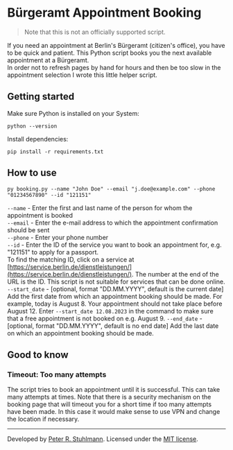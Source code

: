 # Bürgeramt Appointment Booking

> Note that this is not an officially supported script. 

If you need an appointment at Berlin's Bürgeramt (citizen's office), you have to be quick and patient. This Python script books you the next available appointment at a Bürgeramt.  
In order not to refresh pages by hand for hours and then be too slow in the appointment selection I wrote this little helper script.


## Getting started
Make sure Python is installed on your System:
```
python --version
```

Install dependencies:
```
pip install -r requirements.txt
```


## How to use
```
py booking.py --name "John Doe" --email "j.doe@example.com" --phone "01234567890" --id "121151"
```

`--name` - Enter the first and last name of the person for whom the appointment is booked   
`--email` - Enter the e-mail address to which the appointment confirmation should be sent   
`--phone` - Enter your phone number   
`--id` - Enter the ID of the service you want to book an appointment for, e.g. "121151" to apply for a passport.   
To find the matching ID, click on a service at [https://service.berlin.de/dienstleistungen/](https://service.berlin.de/dienstleistungen/). The number at the end of the URL is the ID. This script is not suitable for services that can be done online.  
`--start_date` - [optional, format "DD.MM.YYYY", default is the current date] Add the first date from which an appointment booking should be made. For example, today is August 8. Your appointment should not take place before August 12. Enter `--start_date 12.08.2023` in the command to make sure that a free appointment is not booked on e.g. August 9.
`--end_date` - [optional, format "DD.MM.YYYY", default is no end date] Add the last date on which an appointment booking should be made.


## Good to know

### Timeout: Too many attempts
The script tries to book an appointment until it is successful. This can take many attempts at times. Note that there is a security mechanism on the booking page that will timeout you for a short time if too many attempts have been made. In this case it would make sense to use VPN and change the location if necessary.


---
Developed by [Peter R. Stuhlmann](https://peter-stuhlmann-webentwicklung.de).
Licensed under the [MIT license](./LICENSE).